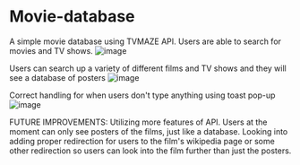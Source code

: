 # Movie-database
A simple movie database using TVMAZE API. Users are able to search for movies and TV shows. 
![image](https://github.com/user-attachments/assets/2155c855-7ac5-486d-915f-c07462698be1)

Users can search up a variety of different films and TV shows and they will see a database of posters
![image](https://github.com/user-attachments/assets/6d1ebaea-30e8-409d-a49a-55ebb548d1e6)


Correct handling for when users don't type anything using toast pop-up 
![image](https://github.com/user-attachments/assets/22d981bd-8dbb-4546-bc29-27e40c291bd1)

FUTURE IMPROVEMENTS: Utilizing more features of API. Users at the moment can only see posters of the films, just like a database. Looking into adding proper redirection for users to the film's 
wikipedia page or some other redirection so users can look into the film further than just the posters. 

